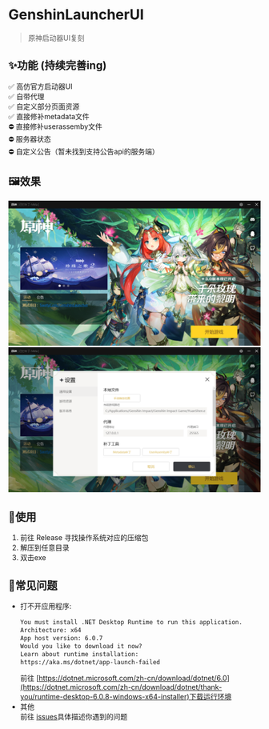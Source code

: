 # GenshinLauncherUI
> 原神启动器UI复刻

## ✨功能 (持续完善ing)

✅ 高仿官方启动器UI  
✅ 自带代理  
✅ 自定义部分页面资源  
✅ 直接修补metadata文件  
⛔️ 直接修补userassemby文件  
⛔️ 服务器状态  
⛔️ 自定义公告（暂未找到支持公告api的服务端） 

## 🖼️效果
![](Preview/main.png)
![](Preview/setting.png)

## 🎁使用
1. 前往 Release 寻找操作系统对应的压缩包
2. 解压到任意目录
3. 双击exe

## 🐛常见问题
+ 打不开应用程序:
	```
	You must install .NET Desktop Runtime to run this application.
	Architecture: x64
	App host version: 6.0.7
	Would you like to download it now?
	Learn about runtime installation:
	https://aka.ms/dotnet/app-launch-failed
	```
	前往 [https://dotnet.microsoft.com/zh-cn/download/dotnet/6.0](https://dotnet.microsoft.com/zh-cn/download/dotnet/thank-you/runtime-desktop-6.0.8-windows-x64-installer)下载运行环境
+ 其他  
	前往 [issues](https://github.com/gc-toolkit/GenshinLauncher/issues)具体描述你遇到的问题